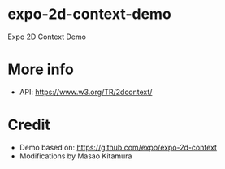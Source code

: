 # expo-2d-context-demo
Expo 2D Context Demo

# More info

- API: https://www.w3.org/TR/2dcontext/

# Credit

- Demo based on: https://github.com/expo/expo-2d-context
- Modifications by Masao Kitamura
